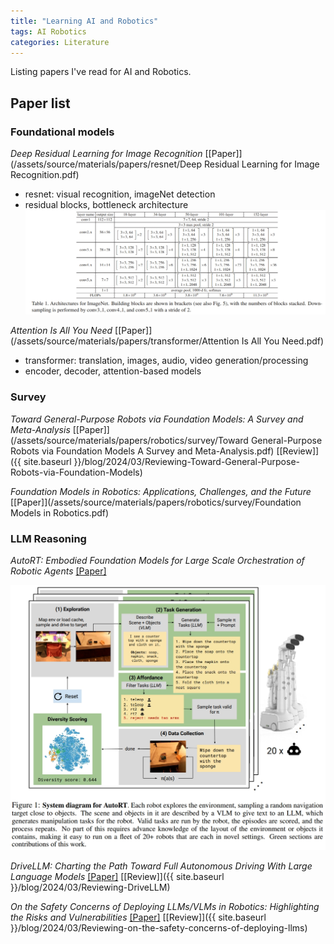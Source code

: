 ```yaml
---
title: "Learning AI and Robotics"
tags: AI Robotics
categories: Literature
---
```


Listing papers I've read for AI and Robotics. 

## Paper list


### Foundational models

_Deep Residual Learning for Image Recognition_ [[Paper]](/assets/source/materials/papers/resnet/Deep Residual Learning for Image Recognition.pdf)
 - resnet: visual recognition, imageNet detection
 - residual blocks, bottleneck architecture
![img](/assets/source/image/blog/resnet-arch.png)


_Attention Is All You Need_ [[Paper]](/assets/source/materials/papers/transformer/Attention Is All You Need.pdf)
 - transformer: translation, images, audio, video generation/processing
 - encoder, decoder, attention-based models

### Survey

_Toward General-Purpose Robots via Foundation Models: A Survey and Meta-Analysis_ [[Paper]]
(/assets/source/materials/papers/robotics/survey/Toward General-Purpose Robots via Foundation Models A Survey and Meta-Analysis.pdf) 
[[Review]]({{ site.baseurl }}/blog/2024/03/Reviewing-Toward-General-Purpose-Robots-via-Foundation-Models)

_Foundation Models in Robotics: Applications, Challenges, and the Future_ [[Paper]](/assets/source/materials/papers/robotics/survey/Foundation Models in Robotics.pdf)

### LLM Reasoning

_AutoRT: Embodied Foundation Models for Large Scale Orchestration of Robotic Agents_ [[Paper]](/assets/source/materials/papers/robotics/AutoRT.pdf)


![img](/assets/source/image/blog/autort-arch.png)

_DriveLLM: Charting the Path Toward Full Autonomous Driving With Large Language Models_ [[Paper]](/assets/source/materials/papers/robotics/DriveLLM_Charting_the_Path_Toward_Full_Autonomous_Driving_With_Large_Language_Models.pdf)
[[Review]]({{ site.baseurl }}/blog/2024/03/Reviewing-DriveLLM)

_On the Safety Concerns of Deploying LLMs/VLMs in Robotics: Highlighting the Risks and Vulnerabilities_ [[Paper]](/assets/source/materials/papers/robotics/On%20the%20Safety%20Concerns%20of%20Deploying%20LLMs%20VLMs%20in%20Robotics.pdf)
[[Review]]({{ site.baseurl }}/blog/2024/03/Reviewing-on-the-safety-concerns-of-deploying-llms)